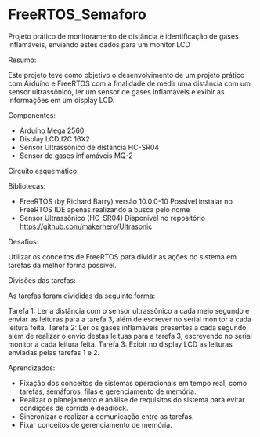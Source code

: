 # FreeRTOS_Semaforo
Projeto prático de monitoramento de distância e identificação de gases inflamáveis, enviando estes dados para um monitor LCD

Resumo:

Este projeto teve como objetivo o desenvolvimento de um projeto prático com Arduíno e FreeRTOS com a finalidade de medir uma distância com um sensor ultrassônico, ler um sensor de gases inflamáveis e exibir as informações em um display LCD. 

Componentes:
- Arduíno Mega 2560
- Display LCD I2C 16X2
- Sensor Ultrassônico de distância HC-SR04
- Sensor de gases inflamáveis MQ-2

Circuito esquemático:


Bibliotecas: 
- FreeRTOS (by Richard Barry) versão 10.0.0-10
 Possível instalar no FreeRTOS IDE apenas realizando a busca pelo nome
- Sensor Ultrassônico (HC-SR04)
 Disponível no reposítório https://github.com/makerhero/Ultrasonic

Desafios:

Utilizar os conceitos de FreeRTOS para dividir as ações do sistema em tarefas da melhor forma possível.

Divisões das tarefas:

 As tarefas foram divididas da seguinte forma:

Tarefa 1: Ler a distância com o sensor ultrassônico a cada meio segundo e enviar as leituras para a tarefa 3, além de escrever no serial monitor a cada leitura feita.
Tarefa 2: Ler os gases inflamáveis presentes a cada segundo, além de realizar o envio destas leituas para a tarefa 3, escrevendo no serial monitor a cada leitura feita.
Tarefa 3: Exibir no display LCD as leituras enviadas pelas tarefas 1 e 2. 

Aprendizados:
- Fixação dos conceitos de sistemas operacionais em tempo real, como tarefas, semáforos, filas e gerenciamento de memória.
- Realizar o planejamento e análise de requisitos do sistema para evitar condições de corrida e deadlock.
- Sincronizar e realizar a comunicação entre as tarefas.
- Fixar conceitos de gerenciamento de memória.
